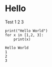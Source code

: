 # Hello

Test 1 2 3

``` {.python .run}
print("Hello World")
for x in [1,2, 3]:
    print(x)
```
``` {.python-output}
Hello World
1
2
3
```